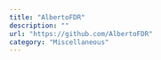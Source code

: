 ```yaml
---
title: "AlbertoFDR"
description: ""
url: "https://github.com/AlbertoFDR"
category: "Miscellaneous"
---
```

